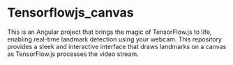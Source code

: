 # Tensorflowjs_canvas
This is an Angular project that brings the magic of TensorFlow.js to life, enabling real-time landmark detection using your webcam. This repository provides a sleek and interactive interface that draws landmarks on a canvas as TensorFlow.js processes the video stream.
